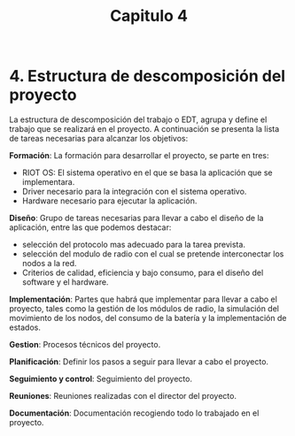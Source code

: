 <br>
<h1 align="center">Capitulo 4</h1>
<br>

# 4. Estructura de descomposición del proyecto

La estructura de descomposición del trabajo o EDT, agrupa y define el trabajo que se realizará en el proyecto. A continuación se presenta la lista de tareas necesarias para alcanzar los objetivos:

**Formación**: La formación para desarrollar el proyecto, se parte en tres:
- RIOT OS: El sistema operativo en el que se basa la aplicación que se implementara.
- Driver necesario para la integración con el sistema operativo.
- Hardware necesario para ejecutar la aplicación.

**Diseño**: Grupo de tareas necesarias para llevar a cabo el diseño de la aplicación, entre las que podemos destacar:
- selección del protocolo mas adecuado para la tarea prevista.
- selección del modulo de radio con el cual se pretende interconectar los nodos a la red.
- Criterios de calidad, eficiencia y bajo consumo, para el diseño del software y el hardware.

**Implementación**: Partes que habrá que implementar para llevar a cabo el proyecto, tales como la gestión de los módulos de radio, la simulación del movimiento de los nodos, del consumo de la batería y la implementación de estados.

**Gestion**: Procesos técnicos del proyecto.

**Planificación**: Definir los pasos a seguir para llevar a cabo el proyecto.

**Seguimiento y control**: Seguimiento del proyecto.

**Reuniones**: Reuniones realizadas con el director del proyecto.

**Documentación**: Documentación recogiendo todo lo trabajado en el proyecto. 
